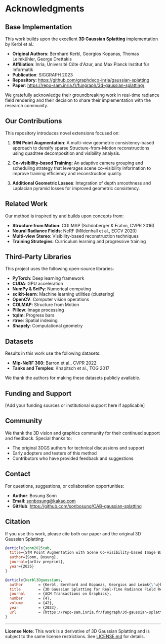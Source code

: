 # Acknowledgments

## Base Implementation

This work builds upon the excellent **3D Gaussian Splatting** implementation by Kerbl et al.:

- **Original Authors**: Bernhard Kerbl, Georgios Kopanas, Thomas Leimkühler, George Drettakis
- **Affiliation**: Inria, Université Côte d'Azur, and Max Planck Institut für Informatik
- **Publication**: SIGGRAPH 2023
- **Repository**: https://github.com/graphdeco-inria/gaussian-splatting
- **Paper**: https://repo-sam.inria.fr/fungraph/3d-gaussian-splatting/

We gratefully acknowledge their groundbreaking work in real-time radiance field rendering and their decision to share their implementation with the research community.

## Our Contributions

This repository introduces novel extensions focused on:

1. **SfM Point Augmentation**: A multi-view geometric consistency-based approach to densify sparse Structure-from-Motion reconstructions using quadtree decomposition and visibility analysis.

2. **Co-visibility-based Training**: An adaptive camera grouping and scheduling strategy that leverages scene co-visibility information to improve training efficiency and reconstruction quality.

3. **Additional Geometric Losses**: Integration of depth smoothness and Laplacian pyramid losses for improved geometric consistency.

## Related Work

Our method is inspired by and builds upon concepts from:

- **Structure from Motion**: COLMAP (Schönberger & Frahm, CVPR 2016)
- **Neural Radiance Fields**: NeRF (Mildenhall et al., ECCV 2020)
- **Multi-view Stereo**: Visibility-based reconstruction techniques
- **Training Strategies**: Curriculum learning and progressive training

## Third-Party Libraries

This project uses the following open-source libraries:

- **PyTorch**: Deep learning framework
- **CUDA**: GPU acceleration
- **NumPy & SciPy**: Numerical computing
- **scikit-learn**: Machine learning utilities (clustering)
- **OpenCV**: Computer vision operations
- **COLMAP**: Structure from Motion
- **Pillow**: Image processing
- **tqdm**: Progress bars
- **rtree**: Spatial indexing
- **Shapely**: Computational geometry

## Datasets

Results in this work use the following datasets:

- **Mip-NeRF 360**: Barron et al., CVPR 2022
- **Tanks and Temples**: Knapitsch et al., TOG 2017

We thank the authors for making these datasets publicly available.

## Funding and Support

[Add your funding sources or institutional support here if applicable]

## Community

We thank the 3D vision and graphics community for their continued support and feedback. Special thanks to:

- The original 3DGS authors for technical discussions and support
- Early adopters and testers of this method
- Contributors who have provided feedback and suggestions

## Contact

For questions, suggestions, or collaboration opportunities:

- **Author**: Bosung Sonn
- **Email**: sonbosung@kakao.com
- **GitHub**: https://github.com/sonbosung/CAB-gaussian-splatting

## Citation

If you use this work, please cite both our paper and the original 3D Gaussian Splatting:

```bibtex
@article{sonn2025cab,
  title={SfM Point Augmentation with Scene Co-visibility-based Image Batching for Sharper 3D Gaussian Splatting},
  author={Sonn, Bosung},
  journal={arXiv preprint},
  year={2025}
}

@article{kerbl3Dgaussians,
  author       = {Kerbl, Bernhard and Kopanas, Georgios and Leimk{\"u}hler, Thomas and Drettakis, George},
  title        = {3D Gaussian Splatting for Real-Time Radiance Field Rendering},
  journal      = {ACM Transactions on Graphics},
  number       = {4},
  volume       = {42},
  year         = {2023},
  url          = {https://repo-sam.inria.fr/fungraph/3d-gaussian-splatting/}
}
```

---

**License Note**: This work is a derivative of 3D Gaussian Splatting and is subject to the same license restrictions. See [LICENSE.md](LICENSE.md) for details.
